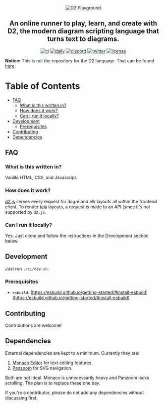 <div align="center">
  <img src="./src/assets/images/og.png" alt="D2 Playground" />
  <h2>
    An online runner to play, learn, and create with D2, the modern diagram scripting language that turns text to diagrams.
  </h2>

[![ci](https://github.com/terrastruct/d2-playground/actions/workflows/ci.yml/badge.svg)](https://github.com/terrastruct/d2-playground/actions/workflows/ci.yml)
[![daily](https://github.com/terrastruct/d2-playground/actions/workflows/daily.yml/badge.svg)](https://github.com/terrastruct/d2-playground/actions/workflows/daily.yml)
[![discord](https://img.shields.io/discord/1039184639652265985?label=discord)](https://discord.gg/NF6X8K4eDq)
[![twitter](https://img.shields.io/twitter/follow/terrastruct?style=social)](https://twitter.com/terrastruct)
[![license](https://img.shields.io/github/license/terrastruct/d2-playground?color=9cf)](./LICENSE.txt)

</div>

**Notice:** This is not the repository for the D2 language. That can be found [here](https://github.com/terrastruct/d2).

# Table of Contents

<!-- toc -->
- [FAQ](#faq)
  - [What is this written in?](#what-is-this-written-in)
  - [How does it work?](#how-does-it-work)
  - [Can I run it locally?](#can-i-run-it-locally)
- [Development](#development)
  - [Prerequisites](#prerequisites)
- [Contributing](#contributing)
- [Dependencies](#dependencies)

## FAQ

### What is this written in?

Vanilla HTML, CSS, and Javascript.

### How does it work?

[d2.js](https://www.npmjs.com/package/@terrastruct/d2) serves every request for dagre and
elk layouts all within the frontend client. To render
[tala](https://d2lang.com/tour/tala/) layouts, a request is made to an API (since it's not
supported by `d2.js`.

### Can I run it locally?

Yes. Just clone and follow the instructions in the Development section below.

## Development

Just run `./ci/dev.sh`.

### Prerequisites

- `esbuild`:
[https://esbuild.github.io/getting-started/#install-esbuild](https://esbuild.github.io/getting-started/#install-esbuild)

## Contributing

Contributions are welcome!

## Dependencies

External dependencies are kept to a minimum. Currently they are:
1. [Monaco Editor](https://github.com/microsoft/monaco-editor) for text editing features.
1. [Panzoom](https://github.com/anvaka/panzoom) for SVG navigation.

Both are not ideal. Monaco is unnecessarily heavy and Panzoom lacks scrolling. The plan is
to replace these one day.

If you're a contributor, please do not add any dependencies without discussing first.
